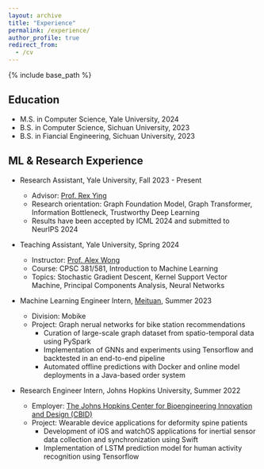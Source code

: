 ```yaml
---
layout: archive
title: "Experience"
permalink: /experience/
author_profile: true
redirect_from:
  - /cv
---
```


{% include base_path %}

## Education
* M.S. in Computer Science, Yale University, 2024
* B.S. in Computer Science, Sichuan University, 2023
* B.S. in Fiancial Engineering, Sichuan University, 2023

## ML & Research Experience
* Research Assistant, Yale University, Fall 2023 - Present
  * Advisor: [Prof. Rex Ying](https://www.cs.yale.edu/homes/ying-rex/)
  * Research orientation: Graph Foundation Model, Graph Transformer, Information Bottleneck, Trustworthy Deep Learning
  * Results have been accepted by ICML 2024 and submitted to NeurIPS 2024

* Teaching Assistant, Yale University, Spring 2024
  * Instructor: [Prof. Alex Wong](https://vision.cs.yale.edu/members/alex-wong.html)
  * Course: CPSC 381/581, Introduction to Machine Learning
  * Topics: Stochastic Gradient Descent, Kernel Support Vector Machine, Principal Components Analysis, Neural Networks

* Machine Learning Engineer Intern, [Meituan](https://www.linkedin.com/company/meituan/posts/?feedView=all), Summer 2023
  * Division: Mobike
  * Project: Graph nerual networks for bike station recommendations
    * Curation of large-scale graph dataset from spatio-temporal data using PySpark
    * Implementation of GNNs and experiments using Tensorflow and backtested in an end-to-end pipeline
    * Automated offline predictions with Docker and online model deployments in a Java-based order system

* Research Engineer Intern, Johns Hopkins University, Summer 2022
  * Employer: [The Johns Hopkins Center for Bioengineering Innovation and Design (CBID)](https://cbid.bme.jhu.edu)
  * Project: Wearable device applications for deformity spine patients
    * Development of iOS and watchOS applications for inertial sensor data collection and synchronization using Swift
    * Implementation of LSTM prediction model for human activity recognition using Tensorflow



